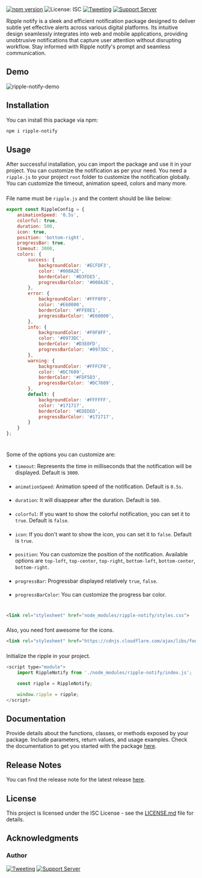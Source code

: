 
[![npm version](https://img.shields.io/npm/v/ripple-notify.svg?label=%E2%9B%B1npm&style=for-the-badge)](https://badge.fury.io/js/ripple-notify)
![License: ISC](https://img.shields.io/npm/l/ripple-notify.svg?label=%F0%9F%93%9Clicense&style=for-the-badge)
[![Tweeting](https://img.shields.io/twitter/follow/codiify_ui?style=for-the-badge&logo=x)](https://x.com/codiify_ui)
[![Support Server](https://img.shields.io/discord/1246870627537653860.svg?label=Discord&logo=Discord&colorB=4493f8&style=for-the-badge)](https://discord.gg/YGdgQt6hJ9)





Ripple notify is a sleek and efficient notification package designed to deliver subtle yet effective alerts across various digital platforms. Its intuitive design seamlessly integrates into web and mobile applications, providing unobtrusive notifications that capture user attention without disrupting workflow. Stay informed with Ripple notify's prompt and seamless communication.


## Demo
![ripple-notify-demo](https://github.com/codiify/ripple-notify/assets/33339942/d65e1b55-cc25-4ecc-ba37-d3e28dba6a9e)

## Installation

You can install this package via npm:

```bash
npm i ripple-notify
```

## Usage

After successful installation, you can import the package and use it in your project. You can customize the notification as per your need.
You need a `ripple.js` to your project `root` folder to customize the notification globally. You can customize the timeout, animation speed, colors and many more.

###
File name must be `ripple.js` and the content should be like below:
```javascript
export const RippleConfig = {
    animationSpeed: '0.5s',
    colorful: true,
    duration: 500,
    icon: true,
    position: 'bottom-right',
    progressBar: true,
    timeout: 3000,
    colors: {
        success: {
            backgroundColor: '#ECFDF3',
            color: '#008A2E',
            borderColor: '#D3FDE5',
            progressBarColor: '#008A2E',
        },
        error: {
            backgroundColor: '#FFF0F0',
            color: '#E60000',
            borderColor: '#FFE0E1',
            progressBarColor: '#E60000',
        },
        info: {
            backgroundColor: '#F0F8FF',
            color: '#0973DC',
            borderColor: '#D3E0FD',
            progressBarColor: '#0973DC',
        },
        warning: {
            backgroundColor: '#FFFCF0',
            color: '#DC7609',
            borderColor: '#FDF5D3',
            progressBarColor: '#DC7609',
        },
        default: {
            backgroundColor: '#FFFFFF',
            color: '#171717',
            borderColor: '#EDEDED',
            progressBarColor: '#171717',
        }
    }
};
```
#

Some of the options you can customize are:
- `timeout`: Represents the time in milliseconds that the notification will be displayed. Default is `3000`.
####
- `animationSpeed`: Animation speed of the notification. Default is `0.5s`.
####
- `duration`: It will disappear after the duration. Default is `500`.
####
- `colorful`: If you want to show the colorful notification, you can set it to `true`. Default is `false`.
####
- `icon`: If you don't want to show the icon, you can set it to `false`. Default is `true`.
####
- `position`: You can customize the position of the notification. Available options are `top-left`, `top-center`, `top-right`, `bottom-left`, `bottom-center`, `bottom-right`.
####
- `progressBar`: Progressbar displayed relatively `true`, `false`.
####
- `progressBarColor`: You can customize the progress bar color.
#

```html
<link rel="stylesheet" href="node_modules/ripple-notify/styles.css">
```
###
Also, you need font awesome for the icons.
```html
<link rel="stylesheet" href="https://cdnjs.cloudflare.com/ajax/libs/font-awesome/6.5.2/css/all.min.css"/>
```

###
Initialize the ripple in your project.
```javascript
<script type="module">
    import RippleNotify from './node_modules/ripple-notify/index.js';

    const ripple = RippleNotify;

    window.ripple = ripple;
</script>
```
###
## Documentation

Provide details about the functions, classes, or methods exposed by your package. Include parameters, return values, and usage examples.
Check the documentation to get you started with the package [here](https://codiify.github.io/ripple-notify/).

## Release Notes

You can find the release note for the latest release [here](https://www.npmjs.com/package/@codiify/ripple-notify?activeTab=versions).

## License

This project is licensed under the ISC License - see the [LICENSE.md](LICENSE.md) file for details.

## Acknowledgments
### Author
[![Tweeting](https://img.shields.io/twitter/follow/rubel_codiify?style=for-the-badge&logo=x)](https://x.com/rubel_codiify)
[![Support Server](https://img.shields.io/discord/1246870627537653860.svg?label=Discord&logo=Discord&colorB=4493f8&style=for-the-badge)](https://discord.gg/YGdgQt6hJ9)


